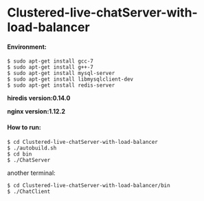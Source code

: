 # Clustered-live-chatServer-with-load-balancer

#### Environment:

```
$ sudo apt-get install gcc-7
$ sudo apt-get install g++-7
$ sudo apt-get install mysql-server
$ sudo apt-get install libmysqlclient-dev
$ sudo apt-get install redis-server
```

**hiredis version:0.14.0**

**nginx version:1.12.2**

#### How to run:

```shell
$ cd Clustered-live-chatServer-with-load-balancer
$ ./autobuild.sh
$ cd bin
$ ./ChatServer
```

another terminal:

```shell
$ cd Clustered-live-chatServer-with-load-balancer/bin
$ ./ChatClient
```

